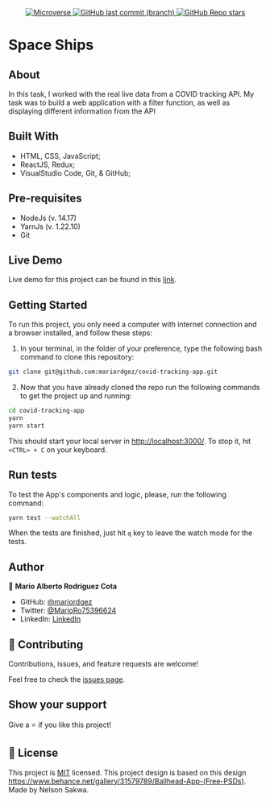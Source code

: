 <p align="center">
  <a href="https://www.microverse.org/">
    <img alt="Microverse" src="https://img.shields.io/badge/-Microverse-blueviolet?style=flat-square">
  </a>
  <a href="https://github.com/Emmanuelaaron/spaceships">
    <img alt="GitHub last commit (branch)" src="https://img.shields.io/github/last-commit/Emmanuelaaron/spaceships/dev?color=blue&style=flat-square">
  </a>
  <a href="https://github.com/Emmanuelaaron/spaceships">
    <img alt="GitHub Repo stars" src="https://img.shields.io/github/stars/Emmanuelaaron/spaceships?color=cyan&label=%E2%98%85%20stars%20&style=flat-square">
  </a>
</p>

# Space Ships

## About

In this task, I worked with the real live data from a COVID tracking API. My task was to build a web application with a filter function, as well as displaying different information from the API

## Built With

- HTML, CSS, JavaScript;
- ReactJS, Redux;
- VisualStudio Code, Git, & GitHub;

## Pre-requisites

- NodeJs (v. 14.17)
- YarnJs (v. 1.22.10)
- Git

## Live Demo

Live demo for this project can be found in this [link](https://clever-booth-711741.netlify.app/).

## Getting Started

To run this project, you only need a computer with internet connection and a browser installed, and follow these steps:

1. In your terminal, in the folder of your preference, type the following bash command to clone this repository:

```sh
git clone git@github.com:mariordgez/covid-tracking-app.git
```

2. Now that you have already cloned the repo run the following commands to get the project up and running:

```sh
cd covid-tracking-app
yarn
yarn start
```

This should start your local server in [http://localhost:3000/](http://localhost:3000/). To stop it, hit `<CTRL> + C` on your keyboard.

## Run tests

To test the App's components and logic, please, run the following command:

```sh
yarn test --watchAll
```

When the tests are finished, just hit `q` key to leave the watch mode for the tests.

## Author

👤 **Mario Alberto Rodriguez Cota**

- GitHub: [@mariordgez](https://github.com/mariordgez)
- Twitter: [@MarioRo75396624](https://twitter.com/MarioRo75396624)
- LinkedIn: [LinkedIn](https://linkedin.com/in/mario-alberto-rodriguez-cota-a2860a205)

## 🤝 Contributing

Contributions, issues, and feature requests are welcome!

Feel free to check the [issues page](https://github.com/Emmanuelaaron/spaceships/issues).

## Show your support

Give a ⭐️ if you like this project!

## 📝 License

This project is [MIT](./LICENSE) licensed.
This project design is based on this design https://www.behance.net/gallery/31579789/Ballhead-App-(Free-PSDs). Made by Nelson Sakwa.

